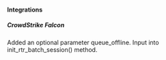 
#### Integrations
##### CrowdStrike Falcon
Added an optional parameter queue_offline. Input into init_rtr_batch_session() method. 
